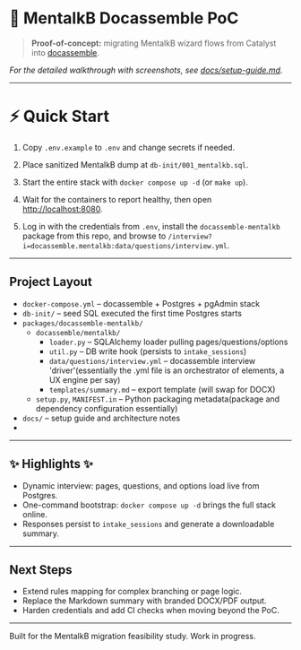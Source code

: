 # 🚀 MentalkB Docassemble PoC
> **Proof-of-concept:** migrating MentalkB wizard flows from Catalyst into [docassemble](https://docassemble.org/).

_For the detailed walkthrough with screenshots, see [docs/setup-guide.md](docs/setup-guide.md)._ 

---
# ⚡ **Quick Start**

1. Copy `.env.example` to `.env` and change secrets if needed.

2. Place sanitized MentalkB dump at `db-init/001_mentalkb.sql`.

3. Start the entire stack with `docker compose up -d` (or `make up`).
4. Wait for the containers to report healthy, then open <http://localhost:8080>.
5. Log in with the credentials from `.env`, install the `docassemble-mentalkb` package from this repo, and browse to `/interview?i=docassemble.mentalkb:data/questions/interview.yml`.

----
## Project Layout 

- `docker-compose.yml` – docassemble + Postgres + pgAdmin stack
- `db-init/` – seed SQL executed the first time Postgres starts
- `packages/docassemble-mentalkb/`
  - `docassemble/mentalkb/`
    - `loader.py` – SQLAlchemy loader pulling pages/questions/options
    - `util.py` – DB write hook (persists to `intake_sessions`)
    - `data/questions/interview.yml` – docassemble interview 'driver'(essentially the .yml file is an orchestrator of elements, a UX engine per say)
    - `templates/summary.md` – export template (will swap for DOCX)
  - `setup.py`, `MANIFEST.in` – Python packaging metadata(package and dependency configuration essentially)
- `docs/` – setup guide and architecture notes
- 
----
## ✨ Highlights ✨

- Dynamic interview: pages, questions, and options load live from Postgres.
- One-command bootstrap: `docker compose up -d` brings the full stack online.
- Responses persist to `intake_sessions` and generate a downloadable summary.

----
## Next Steps 

- Extend rules mapping for complex branching or page logic.
- Replace the Markdown summary with branded DOCX/PDF output.
- Harden credentials and add CI checks when moving beyond the PoC.

---

Built for the MentalkB migration feasibility study. Work in progress.

